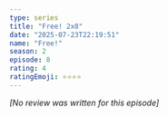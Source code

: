 ```yaml
---
type: series
title: "Free! 2x8"
date: "2025-07-23T22:19:51"
name: "Free!"
season: 2
episode: 8
rating: 4
ratingEmoji: ⭐️⭐️⭐️⭐️
---
```


*[No review was written for this episode]*
